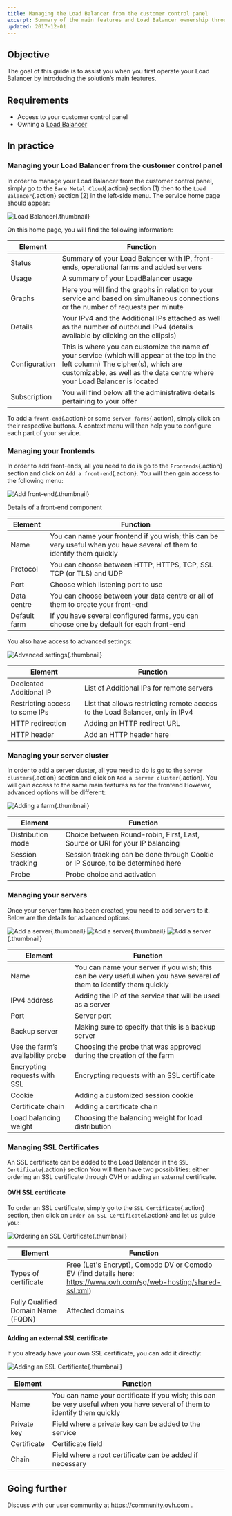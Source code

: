 ```yaml
---
title: Managing the Load Balancer from the customer control panel
excerpt: Summary of the main features and Load Balancer ownership through the customer control panel
updated: 2017-12-01
---
```


## Objective

The goal of this guide is to assist you when you first operate your Load Balancer by introducing the solution’s main features.

## Requirements

- Access to your customer control panel
- Owning a [Load Balancer](https://www.ovh.com/sg/solutions/load-balancer/)

## In practice

### Managing your Load Balancer from the customer control panel

In order to manage your Load Balancer from the customer control panel, simply go to the `Bare Metal Cloud`{.action} section (1) then to the `Load Balancer`{.action} section (2) in the left-side menu. The service home page should appear:

![Load Balancer](images/lbip-main.png){.thumbnail}

On this home page, you will find the following information:

|Element|Function|
|---|---|
|Status|Summary of your Load Balancer with IP, front-ends, operational farms and added servers|
|Usage|A summary of your LoadBalancer usage|
|Graphs|Here you will find the graphs in relation to your service and based on simultaneous connections or the number of requests per minute|
|Details|Your IPv4 and the Additional IPs attached as well as the number of outbound IPv4 (details available by clicking on the ellipsis)|
|Configuration|This is where you can customize the name of your service (which will appear at the top in the left column) The cipher(s), which are customizable, as well as the data centre where your Load Balancer is located|
|Subscription|You will find below all the administrative details pertaining to your offer|

To add a `front-end`{.action} or some `server farms`{.action}, simply click on their respective buttons. A context menu will then help you to configure each part of your service.

### Managing your frontends

In order to add front-ends, all you need to do is go to the `Frontends`{.action} section and click on `Add a front-end`{.action}. You will then gain access to the following menu:

![Add front-end](images/iplb-add-front-end.png){.thumbnail}

Details of a front-end component

|Element|Function|
|---|---|
|Name|You can name your frontend if you wish; this can be very useful when you have several of them to identify them quickly|
|Protocol|You can choose between HTTP, HTTPS, TCP, SSL TCP (or TLS) and UDP|
|Port|Choose which listening port to use|
|Data centre|You can choose between your data centre or all of them to create your front-end|
|Default farm|If you have several configured farms, you can choose one by default for each front-end|

You also have access to advanced settings:

![Advanced settings](images/advanced_frontend.png){.thumbnail}

|Element|Function|
|---|---|
|Dedicated Additional IP|List of Additional IPs for remote servers|
|Restricting access to some IPs|List that allows restricting remote access to the Load Balancer, only in IPv4|
|HTTP redirection|Adding an HTTP redirect URL|
|HTTP header|Add an HTTP header here|

### Managing your server cluster

In order to add a server cluster, all you need to do is go to the `Server clusters`{.action} section and click on `Add a server cluster`{.action}. You will gain access to the same main features as for the frontend However, advanced options will be different:

![Adding a farm](images/iplb-cluster-adv.png){.thumbnail}

|Element|Function|
|---|---|
|Distribution mode|Choice between Round-robin, First, Last, Source or URI for your IP balancing|
|Session tracking|Session tracking can be done through Cookie or IP Source, to be determined here|
|Probe|Probe choice and activation|

### Managing your servers

Once your server farm has been created, you need to add servers to it. Below are the details for advanced options:

![Add a server](images/iplb-cluster-add-server.png){.thumbnail}
![Add a server](images/iplb-cluster-add-server-1.png){.thumbnail}
![Add a server](images/iplb-cluster-add-server-2.png){.thumbnail}

|Element|Function|
|---|---|
|Name|You can name your server if you wish; this can be very useful when you have several of them to identify them quickly|
|IPv4 address|Adding the IP of the service that will be used as a server|
|Port|Server port|
|Backup server|Making sure to specify that this is a backup server|
|Use the farm’s availability probe|Choosing the probe that was approved during the creation of the farm|
|Encrypting requests with SSL|Encrypting requests with an SSL certificate|
|Cookie|Adding a customized session cookie|
|Certificate chain|Adding a certificate chain|
|Load balancing weight|Choosing the balancing weight for load distribution|

### Managing SSL Certificates

An SSL certificate can be added to the Load Balancer in the `SSL Certificate`{.action} section You will then have two possibilities: either ordering an SSL certificate through OVH or adding an external certificate.

#### OVH SSL certificate

To order an SSL certificate, simply go to the `SSL Certificate`{.action} section, then click on `Order an SSL Certificate`{.action} and let us guide you:

![Ordering an SSL Certificate](images/iplb-order-ssl.png){.thumbnail}

|Element|Function|
|---|---|
|Types of certificate|Free (Let's Encrypt), Comodo DV or Comodo EV (find details here: https://www.ovh.com/sg/web-hosting/shared-ssl.xml)|
|Fully Qualified Domain Name (FQDN)|Affected domains|

#### Adding an external SSL certificate

If you already have your own SSL certificate, you can add it directly:

![Adding an SSL Certificate](images/iplb-add-ssl.png){.thumbnail}

|Element|Function|
|---|---|
|Name|You can name your certificate if you wish; this can be very useful when you have several of them to identify them quickly|
|Private key|Field where a private key can be added to the service|
|Certificate|Certificate field|
|Chain|Field where a root certificate can be added if necessary|

## Going further

Discuss with our user community at <https://community.ovh.com> .